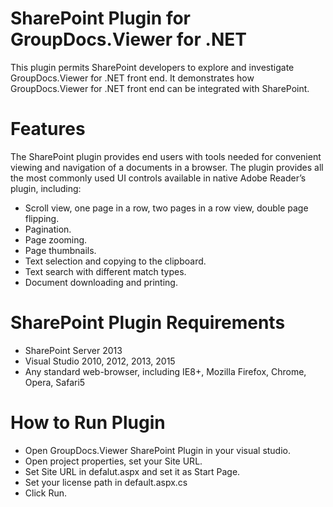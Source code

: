 # SharePoint Plugin for GroupDocs.Viewer for .NET

This plugin permits SharePoint developers to explore and investigate GroupDocs.Viewer for .NET front end. It demonstrates how GroupDocs.Viewer for .NET front end can be integrated with SharePoint.

# Features

The SharePoint plugin provides end users with tools needed for  convenient viewing and navigation of a documents in a browser. The  plugin provides all the most commonly used UI controls available in  native Adobe Reader’s plugin, including:
* Scroll view, one page in a row, two pages in a row view, double page flipping.
* Pagination.
* Page zooming.
* Page thumbnails.
* Text selection and copying to the clipboard.
* Text search with different match types.
* Document downloading and printing.

# SharePoint Plugin Requirements

* SharePoint Server 2013
* Visual Studio 2010, 2012, 2013, 2015
* Any standard web-browser, including IE8+, Mozilla Firefox, Chrome, Opera, Safari5

# How to Run Plugin

* Open GroupDocs.Viewer SharePoint Plugin in your visual studio.
* Open project properties, set your Site URL.
* Set Site URL in defalut.aspx and set it as Start Page.
* Set your license path in default.aspx.cs
* Click Run.





